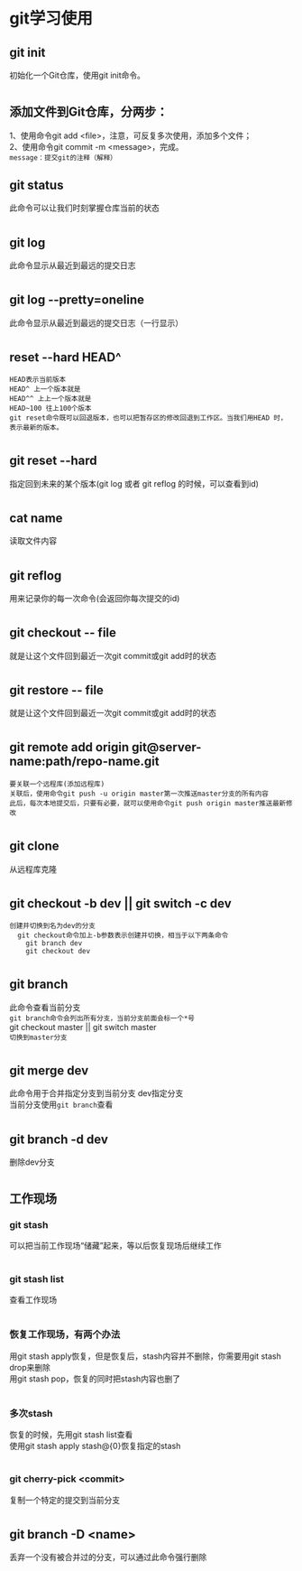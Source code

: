 # git学习使用
## git init
初始化一个Git仓库，使用git init命令。
#
## 添加文件到Git仓库，分两步：
1、使用命令git add \<file\>，注意，可反复多次使用，添加多个文件；<br>
2、使用命令git commit -m \<message\>，完成。<br>
  `message：提交git的注释（解释）`
## git status
此命令可以让我们时刻掌握仓库当前的状态
#
## git log
此命令显示从最近到最远的提交日志
#
## git log --pretty=oneline 
此命令显示从最近到最远的提交日志（一行显示）
#
## reset --hard HEAD^
    HEAD表示当前版本
    HEAD^ 上一个版本就是
    HEAD^^ 上上一个版本就是
    HEAD~100 往上100个版本
    git reset命令既可以回退版本，也可以把暂存区的修改回退到工作区。当我们用HEAD 时，表示最新的版本。
#
## git reset --hard <commit id>
指定回到未来的某个版本(git log 或者 git reflog 的时候，可以查看到id)
#
## cat name 
读取文件内容
#
## git reflog
用来记录你的每一次命令(会返回你每次提交的id)
#
## git checkout -- file 
就是让这个文件回到最近一次git commit或git add时的状态
#
## git restore  -- file 
就是让这个文件回到最近一次git commit或git add时的状态
#
## git remote add origin git@server-name:path/repo-name.git 
    要关联一个远程库(添加远程库)
    关联后，使用命令git push -u origin master第一次推送master分支的所有内容
    此后，每次本地提交后，只要有必要，就可以使用命令git push origin master推送最新修改
#
## git clone
从远程库克隆
#
## git checkout -b dev || git switch -c dev
    创建并切换到名为dev的分支
      git checkout命令加上-b参数表示创建并切换，相当于以下两条命令
        git branch dev
        git checkout dev
#
## git branch
此命令查看当前分支<br>
`git branch命令会列出所有分支，当前分支前面会标一个*号`<br>
git checkout master || git switch master<br>
`切换到master分支`
#
## git merge dev
此命令用于合并指定分支到当前分支
  dev指定分支<br>
  当前分支使用`git branch`查看
#
## git branch -d dev
删除dev分支
#
## 工作现场
### git stash
可以把当前工作现场“储藏”起来，等以后恢复现场后继续工作
#
### git stash list
查看工作现场
#
### 恢复工作现场，有两个办法
  用git stash apply恢复，但是恢复后，stash内容并不删除，你需要用git stash drop来删除<br>
  用git stash pop，恢复的同时把stash内容也删了
#
### 多次stash
  恢复的时候，先用git stash list查看<br>
  使用git stash apply stash@{0}恢复指定的stash
#
### git cherry-pick \<commit\>
  复制一个特定的提交到当前分支
#
## git branch -D \<name\>
  丢弃一个没有被合并过的分支，可以通过此命令强行删除


































